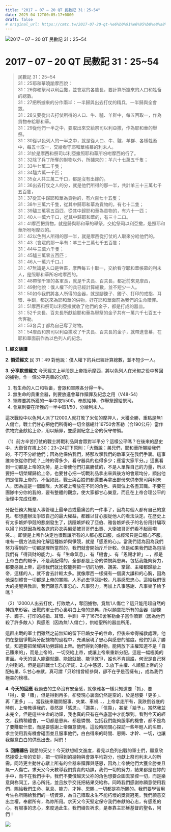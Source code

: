 ```yaml
---
title: "2017 – 07 – 20 QT 民數記 31：25~54"
date: 2025-04-12T00:05:17+0800
draft: false
# original_url: https://cmtc.tw/2017-07-20-qt-%e6%b0%91%e6%95%b8%e8%a8%98-31%ef%bc%9a2554
---
```


![2017 – 07 – 20 QT 民數記 31：25\~54](/images/qt.jpg   "2017 – 07 – 20 QT 民數記 31：25\~54")

# 2017 – 07 – 20 QT 民數記 31：25\~54

> 民數記 31：25\~54  
> 31：25耶和華曉諭摩西說：  
> 31：26你和祭司以利亞撒，並會眾的各族長，要計算所擄來的人口和牲畜的總數。  
> 31：27把所擄來的分作兩半：一半歸與出去打仗的精兵，一半歸與全會眾。  
> 31：28又要從出去打仗所得的人口、牛、驢、羊群中，每五百取一，作為貢物奉給耶和華。  
> 31：29從他們一半之中，要取出來交給祭司以利亞撒，作為耶和華的舉祭。  
> 31：30從以色列人的一半之中，就是從人口、牛、驢、羊群、各樣牲畜中，每五十取一，交給看守耶和華帳幕的利未人。  
> 31：31於是摩西和祭司以利亞撒照耶和華所吩咐摩西的行了。  
> 31：32除了兵丁所奪的財物以外，所擄來的：羊六十七萬五千隻；  
> 31：33牛七萬二千隻；  
> 31：34驢六萬一千匹；  
> 31：35女人共三萬二千口，都是沒有出嫁的。  
> 31：36出去打仗之人的分，就是他們所得的那一半，共計羊三十三萬七千五百隻，  
> 31：37從其中歸耶和華為貢物的，有六百七十五隻；  
> 31：38牛三萬六千隻，從其中歸耶和華為貢物的，有七十二隻；  
> 31：39驢三萬零五百匹，從其中歸耶和華為貢物的，有六十一匹；  
> 31：40人一萬六千口，從其中歸耶和華的，有三十二口。  
> 31：41摩西把貢物，就是歸與耶和華的舉祭，交給祭司以利亞撒，是照耶和華所吩咐摩西的。  
> 31：42以色列人所得的那一半，就是摩西從打仗的人取來分給他們的。  
> 31：43（會眾的那一半有：羊三十三萬七千五百隻；  
> 31：44牛三萬六千隻；  
> 31：45驢三萬零五百匹；  
> 31：46人一萬六千口。）  
> 31：47無論是人口是牲畜，摩西每五十取一，交給看守耶和華帳幕的利未人，是照耶和華所吩咐摩西的。  
> 31：48帶領千軍的各軍長，就是千夫長、百夫長，都近前來見摩西，  
> 31：49對他說：僕人權下的兵已經計算總數，並不短少一人。  
> 31：50如今我們將各人所得的金器，就是腳鍊子、鐲子、打印的戒指、耳環、手釧，都送來為耶和華的供物，好在耶和華面前為我們的生命贖罪。  
> 31：51摩西和祭司以利亞撒就收了他們的金子，都是打成的器皿。  
> 31：52千夫長、百夫長所獻給耶和華為舉祭的金子共有一萬六千七百五十舍客勒。  
> 31：53各兵丁都為自己奪了財物。  
> 31：54摩西和祭司以利亞撒收了千夫長、百夫長的金子，就帶進會幕，在耶和華面前作為以色列人的紀念。

**1. 經文誦讀**

**2. 領受經文**
民 31：49 對他說：僕人權下的兵已經計算總數，並不短少一人。

**3. 分享默想經文**
今天經文上半段是上帝指示摩西，將以色列人在米甸之役中奪回的擄物，作一個公平完善的分配。  
1. 有生命的人口和牲畜，會眾和軍隊各分得一半。  
2. 無生命的貴重金器，則要放進會幕作贖罪及紀念之用（V48-54）  
3. 軍隊要將所獲的一半中取1/500，奉獻給神，作舉祭歸給祭司。  
4. 會眾則要在所獲的一半中取1/50，分給利未人。

這次戰役中以色列人派了12000人就打敗了米甸的摩押人，大獲全勝，重點是無1人傷亡。戰士們甘心把他們所得的一切金器總計16750舍客勒（合190公斤）當作供物完全獻給上帝，用以贖罪，並感謝紀念上帝的保守帶領。

（1）前方辛苦打仗的戰士將戰利品與會眾對半平分？這樣公平嗎？在後來的歷史中，大衛曾在撒上30：23\~24訂下原則：「大衛說：弟兄們，耶和華所賜給我們的，不可不分給他們；因為他保佑我們，將那攻擊我們的敵軍交在我們手裏。這事誰肯依從你們呢？上陣的得多少，看守器具的也得多少；應當大家平分。」這裏看到一切都是上帝的功勞，是上帝使他們打贏勝仗的，不是人單靠自己的力量，所以要把一切榮耀歸給上帝，也要甘心把一切戰利品拿出來與後方的會眾均分，顯出他們是信靠上帝的。不但如此，戰士與百姓們都還要再拿出部份來供奉祭司與利未人，因為這是一個團隊，大家被上帝放在不同的角色、與崗位上各盡其職。不要在團隊中分你的我的，要有整體的觀念，使大家都甘心樂意，而且在上帝合理公平的治理中完成任務。

分配任務大概是人事管理上最辛苦或最痛苦的一件事了，因為每個人都有自己的意見、都想盡辦法爭取自己的最大權益，都難以甘心服從他人的看法決定。在歷史上有太多嫉妒爭競的悲劇發生了，該隱嫉妒殺了亞伯、雅各嫉妒長子的名份用計騙取以掃？約瑟因為雅各送的彩衣與偏愛被哥哥們出賣、大衛被哥哥們看不起而嘲笑…。即使是上帝作決定也很難讓所有的人都心服口服，或經常只是口服心不服。唯有一個方法能夠化解這種嫉妒與爭競，就是「感恩的心」。當我們認為因為我們努力得到的一切都是理所當然的，我們就會開始斤斤計較。但是如果我們認為包括我們有「得貨財的能力」、有「生命氣息」、有「機會」、有「恩賜才幹」…，都是上帝白白的賜予，不是我配得的，全部都是上帝的憐憫與恩典，包括我能夠努力，都要感謝上帝，這樣我們就比較能夠把一切的功勞、讚美、掌聲、主權都歸給上帝，這樣的人，就不會去計較太多。就像摩西一樣擁有一個廣大謙和的心胸，因為他深刻體會一切都是上帝的賞賜，人不必去爭競計較，凡事感恩忠心。這給我們很大的提醒與教訓，我們願意凡事忠心、凡事努力，再加上凡事感謝、凡事樂予給予嗎？

（2）12000人出去打仗，打敗敵人，奪回擄物，竟無1人傷亡？這只能用超自然的神蹟來形容。出戰的軍士們心裏明白上帝的恩典，所以願意把所有的金器（腳鍊子、鐲子、打印的戒指、耳環、手釧）平了16750舍客勒金子當作贖罪（因為他們殺了許多敵人）與感恩（因為無1人傷亡），供給聖所的器皿所用。

這群出戰的軍士們雖然之前無知的留下已婚女子的性命，但後來幸得補救處理。他們在整個爭戰與分配擄物的過程中，充滿展現了忠心與感恩的態度。他們打贏了勝仗，知道要把榮耀與功勞歸給上帝。他們得到的財物，能夠放下主權知道不是「自己賺來的」，而是上帝的，一切交給上帝，或讓上帝來重新分配。這是一幅極美的畫面。今天的世人能鑽就鑽、能搶就搶、能爭就爭，誰也不肯讓誰，何況是自己努力得到的。但是這群戰士1.忠心所託、2.心中感恩、3.放下主權、4.順服上帝的分配結果、5.甘心奉獻，真可謂「只珍惜曾經參與，卻不在乎是否擁有」，成為我們極美的榜樣。

**4. 今天的回應**
我過去的生命沒有安全感，就像雅各一樣只知道要「抓」、要「得」、要「賺」，但是得到再多，卻發現心裏面仍然是空的，於是想要「更多」、再「更多」…。當我後來離開服事、失業、車禍…，上帝拿走所有，我跌倒谷底的時刻，上帝教導我的，竟然是「感恩」、「讚美」、「信靠」，甚至「給予」。當然我並未完全，但是這些生命的功課，我也真的只有在谷底當中才能學到。看到今天的經文，我稍稍體會，一切都是恩典、都是憐憫、包括我們能夠服事的機會，都不是為了要賺取什麼，而是要感謝上帝願意使用。這段時間關心探訪一些年輕人的名單，求主使用我有機會碰面並且服事他們，白白得來的時間、恩賜、才幹、一切，也讓我願意白白的供應出去，阿們！

**5. 回應禱告**
親愛的天父！今天默想經文進度，看見以色列出戰的軍士們，願意欣然接受上帝的安排，把一切得到的擄物與會眾平均對分，也獻上祭司利未人的所需。同時更主動甘心獻上所有的金器來贖罪與感恩，因為上帝使他們大獲全勝並且無一人傷亡。求天父今天教導我們寶貴的功課，我們一切的努力，結果都是在祢的手中，而不在我們手中。我們不要儹越天父祢的角色想要企圖去掌控一切，而是樂意與祢同工，忠心所託，並且放手交託把結果交給祢。同時我們感謝祢願意使用我們，賜給我們生命、氣息、能力、才幹、恩賜…一切都是祢所賜的。我們要學習用今生祢所賜給我們的一切資源，為自己賺取永生不能朽壞的獎賞冠冕。我們願意交出主權，奉獻所有，為祢所用。求天父今天堅定保守我們奉獻的心志，有感恩的心，有服事的忠心，來度過此生。我們禱告祈求，是奉靠主耶穌基督的聖名，阿們！

![](/images/RX6q3t6.jpg)
